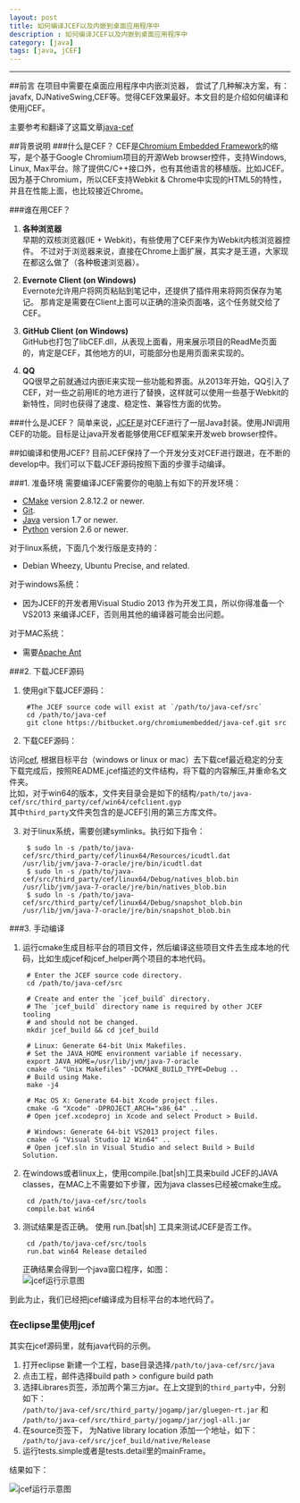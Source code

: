 ```yaml
---
layout: post
title: 如何编译JCEF以及内嵌到桌面应用程序中
description : 如何编译JCEF以及内嵌到桌面应用程序中
category: [java]
tags: [java, jCEF]
---
```



-----------------------


<div class="toc">
			
</div>

##前言
在项目中需要在桌面应用程序中内嵌浏览器， 尝试了几种解决方案，有：javafx, DJNativeSwing,CEF等。觉得CEF效果最好。本文目的是介绍如何编译和使用jCEF。	

主要参考和翻译了这篇文章[java-cef](https://bitbucket.org/chromiumembedded/java-cef/wiki/BranchesAndBuilding)

##背景说明
###什么是CEF？
CEF是[Chromium Embedded Framework](https://bitbucket.org/chromiumembedded/CEF)的缩写，是个基于Google Chromium项目的开源Web browser控件，支持Windows, Linux, Max平台。除了提供C/C++接口外，也有其他语言的移植版。比如JCEF。
因为基于Chromium，所以CEF支持Webkit & Chrome中实现的HTML5的特性，并且在性能上面，也比较接近Chrome。

###谁在用CEF？

1. **各种浏览器**    
早期的双核浏览器(IE + Webkit)，有些使用了CEF来作为Webkit内核浏览器控件。
不过对于浏览器来说，直接在Chrome上面扩展，其实才是王道，大家现在都这么做了（各种极速浏览器）。

2. **Evernote Client (on Windows)**    
Evernote允许用户将网页粘贴到笔记中，还提供了插件用来将网页保存为笔记。
那肯定是需要在Client上面可以正确的渲染页面咯，这个任务就交给了CEF。

3. **GitHub Client (on Windows)**	
GitHub也打包了libCEF.dll，从表现上面看，用来展示项目的ReadMe页面的，肯定是CEF，其他地方的UI，可能部分也是用页面来实现的。

4. **QQ**	
QQ很早之前就通过内嵌IE来实现一些功能和界面。从2013年开始，QQ引入了CEF，对一些之前用IE的地方进行了替换，这样就可以使用一些基于Webkit的新特性，同时也获得了速度、稳定性、兼容性方面的优势。

###什么是JCEF？
简单来说，[JCEF](https://bitbucket.org/chromiumembedded/java-cef)是对CEF进行了一层Java封装。使用JNI调用CEF的功能。目标是让java开发者能够使用CEF框架来开发web browser控件。


##如编译和使用JCEF?
目前JCEF保持了一个开发分支对CEF进行跟进，在不断的develop中。我们可以下载JCEF源码按照下面的步骤手动编译。

###1. 准备环境
需要编译JCEF需要你的电脑上有如下的开发环境：

+ [CMake](http://cmake.org/download/) version 2.8.12.2 or newer.
+ [Git](https://git-scm.com/book/en/v2/Getting-Started-Installing-Git).
+ [Java](https://java.com/en/download/) version 1.7 or newer.
+ [Python](https://www.python.org/downloads/) version 2.6 or newer.

对于linux系统，下面几个发行版是支持的：    	

+ Debian Wheezy, Ubuntu Precise, and related.
 
对于windows系统：	

+ 因为JCEF的开发者用Visual Studio 2013 作为开发工具，所以你得准备一个VS2013 来编译JCEF，否则用其他的编译器可能会出问题。
 
对于MAC系统：	

+ 需要[Apache Ant](https://ant.apache.org/bindownload.cgi)

###2. 下载JCEF源码

1. 使用git下载JCEF源码：

		#The JCEF source code will exist at `/path/to/java-cef/src`
		cd /path/to/java-cef
		git clone https://bitbucket.org/chromiumembedded/java-cef.git src

		
2. <p>下载CEF源码： </p> 	
访问[cef](http://cefbuilds.com), 根据目标平台（windows or linux or mac）去下载cef最近稳定的分支下载完成后，按照README.jcef描述的文件结构，将下载的内容解压,并重命名文件夹。  
比如，对于win64的版本，文件夹目录会是如下的结构`/path/to/java-cef/src/third_party/cef/win64/cefclient.gyp`		
其中`third_party`文件夹包含的是JCEF引用的第三方库文件。

3. 对于linux系统，需要创建symlinks。执行如下指令：

		$ sudo ln -s /path/to/java-cef/src/third_party/cef/linux64/Resources/icudtl.dat /usr/lib/jvm/java-7-oracle/jre/bin/icudtl.dat
		$ sudo ln -s /path/to/java-cef/src/third_party/cef/linux64/Debug/natives_blob.bin /usr/lib/jvm/java-7-oracle/jre/bin/natives_blob.bin
		$ sudo ln -s /path/to/java-cef/src/third_party/cef/linux64/Debug/snapshot_blob.bin /usr/lib/jvm/java-7-oracle/jre/bin/snapshot_blob.bin
		
###3. 手动编译
1. 运行cmake生成目标平台的项目文件，然后编译这些项目文件去生成本地的代码，比如生成jcef和jcef_helper两个项目的本地代码。

		# Enter the JCEF source code directory.
		cd /path/to/java-cef/src

		# Create and enter the `jcef_build` directory.
		# The `jcef_build` directory name is required by other JCEF tooling
		# and should not be changed.
		mkdir jcef_build && cd jcef_build

		# Linux: Generate 64-bit Unix Makefiles.
		# Set the JAVA_HOME environment variable if necessary.
		export JAVA_HOME=/usr/lib/jvm/java-7-oracle
		cmake -G "Unix Makefiles" -DCMAKE_BUILD_TYPE=Debug ..
		# Build using Make.
		make -j4

		# Mac OS X: Generate 64-bit Xcode project files.
		cmake -G "Xcode" -DPROJECT_ARCH="x86_64" ..
		# Open jcef.xcodeproj in Xcode and select Product > Build.

		# Windows: Generate 64-bit VS2013 project files.
		cmake -G "Visual Studio 12 Win64" ..
		# Open jcef.sln in Visual Studio and select Build > Build Solution.

2. 在windows或者linux上，使用compile.[bat|sh]工具来build JCEF的JAVA classes，在MAC上不需要如下步骤，因为java classes已经被cmake生成。

		cd /path/to/java-cef/src/tools
		compile.bat win64

3. 测试结果是否正确。
   使用 run.[bat|sh] 工具来测试JCEF是否工作。
	
		cd /path/to/java-cef/src/tools
		run.bat win64 Release detailed
	
	正确结果会得到一个java窗口程序，如图：		
	![jcef运行示意图]({{site.baseurl}}/img/jcef-result.png)
	
到此为止，我们已经把jcef编译成为目标平台的本地代码了。

### 在eclipse里使用jcef
其实在jcef源码里，就有java代码的示例。

1. 打开eclipse 新建一个工程，base目录选择`/path/to/java-cef/src/java`
2. 点击工程，邮件选择build path > configure build path
3. 选择Librares页签，添加两个第三方jar。在上文提到的`third_party`中，分别如下：		
	`/path/to/java-cef/src/third_party/jogamp/jar/gluegen-rt.jar` 和 `/path/to/java-cef/src/third_party/jogamp/jar/jogl-all.jar`
4. 在source页签下， 为Native library location 添加一个地址，如下：	
	`/path/to/java-cef/src/jcef_build/native/Release`
5. 运行tests.simple或者是tests.detail里的mainFrame。

结果如下：	

![jcef运行示意图]({{site.baseurl}}/img/jcef-result.png)
	


